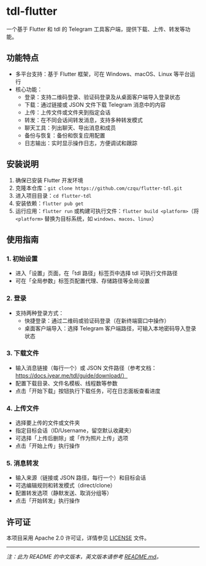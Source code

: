 # tdl-flutter

一个基于 Flutter 和 tdl 的 Telegram 工具客户端，提供下载、上传、转发等功能。

## 功能特点

- 多平台支持：基于 Flutter 框架，可在 Windows、macOS、Linux 等平台运行
- 核心功能：
    - 登录：支持二维码登录、验证码登录及从桌面客户端导入登录状态
    - 下载：通过链接或 JSON 文件下载 Telegram 消息中的内容
    - 上传：上传文件或文件夹到指定会话
    - 转发：在不同会话间转发消息，支持多种转发模式
    - 聊天工具：列出聊天、导出消息和成员
    - 备份与恢复：备份和恢复应用配置
    - 日志输出：实时显示操作日志，方便调试和跟踪

## 安装说明

1. 确保已安装 Flutter 开发环境
2. 克隆本仓库：`git clone https://github.com/czqu/flutter-tdl.git`
3. 进入项目目录：`cd flutter-tdl`
4. 安装依赖：`flutter pub get`
5. 运行应用：`flutter run` 或构建可执行文件：`flutter build <platform>`（将 `<platform>` 替换为目标系统，如 `windows`、`macos`、`linux`）

## 使用指南

### 1. 初始设置
- 进入「设置」页面，在「tdl 路径」标签页中选择 tdl 可执行文件路径
- 可在「全局参数」标签页配置代理、存储路径等全局设置

### 2. 登录
- 支持两种登录方式：
    - 快捷登录：通过二维码或验证码登录（在新终端窗口中操作）
    - 桌面客户端导入：选择 Telegram 客户端路径，可输入本地密码导入登录状态

### 3. 下载文件
- 输入消息链接（每行一个）或 JSON 文件路径（参考文档：https://docs.iyear.me/tdl/guide/download/）
- 配置下载目录、文件名模板、线程数等参数
- 点击「开始下载」按钮执行下载任务，可在日志面板查看进度

### 4. 上传文件
- 选择要上传的文件或文件夹
- 指定目标会话（ID/Username，留空默认收藏夹）
- 可选择「上传后删除」或「作为照片上传」选项
- 点击「开始上传」执行操作

### 5. 消息转发
- 输入来源（链接或 JSON 路径，每行一个）和目标会话
- 可选编辑规则和转发模式（direct/clone）
- 配置转发选项（静默发送、取消分组等）
- 点击「开始转发」执行操作

## 许可证

本项目采用 Apache 2.0 许可证，详情参见 [LICENSE](LICENSE) 文件。

---
*注：此为 README 的中文版本，英文版本请参考 [README.md](README.md)。*